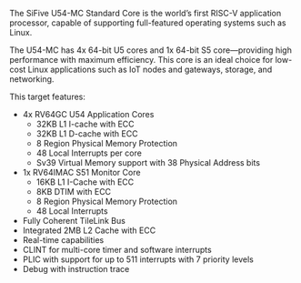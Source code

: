 The SiFive U54-MC Standard Core is the world’s first RISC-V application processor, capable of supporting full-featured operating systems such as Linux.

The U54-MC has 4x 64-bit U5 cores and 1x 64-bit S5 core—providing high performance with maximum efficiency. This core is an ideal choice for low-cost Linux applications such as IoT nodes and gateways, storage, and networking.

This target features:

- 4x RV64GC U54 Application Cores
    - 32KB L1 I-cache with ECC
    - 32KB L1 D-cache with ECC
    - 8 Region Physical Memory Protection
    - 48 Local Interrupts per core
    - Sv39 Virtual Memory support with 38 Physical Address bits
- 1x RV64IMAC S51 Monitor Core
    - 16KB L1 I-Cache with ECC
    - 8KB DTIM with ECC
    - 8 Region Physical Memory Protection
    - 48 Local Interrupts
- Fully Coherent TileLink Bus
- Integrated 2MB L2 Cache with ECC
- Real-time capabilities
- CLINT for multi-core timer and software interrupts
- PLIC with support for up to 511 interrupts with 7 priority levels
- Debug with instruction trace
